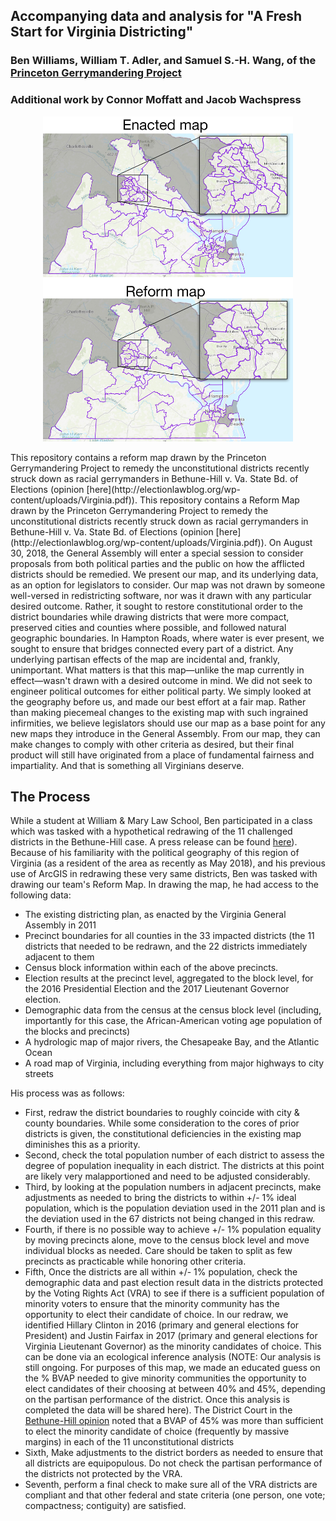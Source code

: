 ## Accompanying data and analysis for "A Fresh Start for Virginia Districting"
### Ben Williams, William T. Adler, and Samuel S.-H. Wang, of the [Princeton Gerrymandering Project](http://gerrymander.princeton.edu/)
### Additional work by Connor Moffatt and Jacob Wachspress
<p align="center"><img src="https://raw.githubusercontent.com/PrincetonUniversity/VA-gerrymander/master/Shapefiles/Reform%20map/stacked_richmondinset.jpg" width="400"></p>
 This repository contains a reform map drawn by the Princeton Gerrymandering Project to remedy the unconstitutional districts recently struck down as racial gerrymanders in Bethune-Hill v. Va. State Bd. of Elections (opinion [here](http://electionlawblog.org/wp-content/uploads/Virginia.pdf)). 
This repository contains a Reform Map drawn by the Princeton Gerrymandering Project to remedy the unconstitutional districts recently struck down as racial gerrymanders in Bethune-Hill v. Va. State Bd. of Elections (opinion [here](http://electionlawblog.org/wp-content/uploads/Virginia.pdf)). 
On August 30, 2018, the General Assembly will enter a special session to consider proposals from both political parties and the public on how the afflicted districts should be remedied.
We present our map, and its underlying data, as an option for legislators to consider.
Our map was not drawn by someone well-versed in redistricting software, nor was it drawn with any particular desired outcome.
Rather, it sought to restore constitutional order to the district boundaries while drawing districts that were more compact, preserved cities and counties where possible, and followed natural geographic boundaries.
In Hampton Roads, where water is ever present, we sought to ensure that bridges connected every part of a district.
Any underlying partisan effects of the map are incidental and, frankly, unimportant.
What matters is that this map—unlike the map currently in effect—wasn't drawn with a desired outcome in mind.
We did not seek to engineer political outcomes for either political party.
We simply looked at the geography before us, and made our best effort at a fair map.
Rather than making piecemeal changes to the existing map with such ingrained infirmities, we believe legislators should use our map as a base point for any new maps they introduce in the General Assembly.
From our map, they can make changes to comply with other criteria as desired, but their final product will still have originated from a place of fundamental fairness and impartiality.
And that is something all Virginians deserve.

## The Process
While a student at William & Mary Law School, Ben participated in a class which was tasked with a hypothetical redrawing of the 11 challenged districts in the Bethune-Hill case. A press release can be found [here](https://law.wm.edu/news/stories/2017/law-and-undergraduate-students-use-gis-tools-to-redraw-11-virginia-house-districts.php)). 
Because of his familiarity with the political geography of this region of Virginia (as a resident of the area as recently as May 2018), and his previous use of ArcGIS in redrawing these very same districts, Ben was tasked with drawing our team's Reform Map. 
In drawing the map, he had access to the following data: 
  - The existing districting plan, as enacted by the Virginia General Assembly in 2011
  - Precinct boundaries for all counties in the 33 impacted districts (the 11 districts that needed to be redrawn, and the 22 districts immediately adjacent to them
  - Census block information within each of the above precincts.
  - Election results at the precinct level, aggregated to the block level, for the 2016 Presidential Election and the 2017 Lieutenant Governor election.
  - Demographic data from the census at the census block level (including, importantly for this case, the African-American voting age population of the blocks and precincts)
  - A hydrologic map of major rivers, the Chesapeake Bay, and the Atlantic Ocean
  - A road map of Virginia, including everything from major highways to city streets
  
His process was as follows: 
  - First, redraw the district boundaries to roughly coincide with city & county boundaries. While some consideration to the cores of prior districts is given, the constitutional deficiencies in the existing map diminishes this as a priority.
  - Second, check the total population number of each district to assess the degree of population inequality in each district. The districts at this point are likely very malapportioned and need to be adjusted considerably. 
  - Third, by looking at the population numbers in adjacent precincts, make adjustments as needed to bring the districts to within +/- 1% ideal population, which is the population deviation used in the 2011 plan and is the deviation used in the 67 districts not being changed in this redraw. 
  - Fourth, if there is no possible way to achieve +/- 1% population equality by moving precincts alone, move to the census block level and move individual blocks as needed. Care should be taken to split as few precincts as practicable while honoring other criteria. 
  - Fifth, Once the districts are all within +/- 1% population, check the demographic data and past election result data in the districts protected by the Voting Rights Act (VRA) to see if there is a sufficient population of minority voters to ensure that the minority community has the opportunity to elect their candidate of choice. In our redraw, we identified Hillary Clinton in 2016 (primary and general elections for President) and Justin Fairfax in 2017 (primary and general elections for Virginia Lieutenant Governor) as the minority candidates of choice. This can be done via an ecological inference analysis (NOTE: Our analysis is still ongoing. For purposes of this map, we made an educated guess on the % BVAP needed to give minority communities the opportunity to elect candidates of their choosing at between 40% and 45%, depending on the partisan performance of the district. Once this analysis is completed the data will be shared here). The District Court in the [Bethune-Hill opinion](http://electionlawblog.org/wp-content/uploads/Virginia.pdf#page=88) noted that a BVAP of 45% was more than sufficient to elect the minority candidate of choice (frequently by massive margins) in each of the 11 unconstitutional districts
  - Sixth, Make adjustments to the district borders as needed to ensure that all districts are equipopulous. Do not check the partisan performance of the districts not protected by the VRA. 
  - Seventh, perform a final check to make sure all of the VRA districts are compliant and that other federal and state criteria (one person, one vote; compactness; contiguity) are satisfied. 
